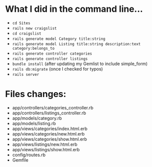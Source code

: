 # What I did in the command line...

* `cd Sites`
* `rails new craigslist`
* `cd craigslist`
* `rails generate model Category title:string`
* `rails generate model Listing title:string description:text category:belongs_to`
* `rails generate controller categories`
* `rails generate controller listings`
* `bundle install` (after updating my Gemlist to include simple_form)
* `rails db:migrate` (once I checked for typos)
* `rails server`

# Files changes:

* app/controllers/categories_controller.rb
* app/controllers/listings_controller.rb
* app/models/category.rb
* app/models/listing.rb
* app/views/categories/index.html.erb
* app/views/categories/new.html.erb
* app/views/categories/show.html.erb
* app/views/listings/new.html.erb
* app/views/listings/show.html.erb
* config/routes.rb
* Gemfile
